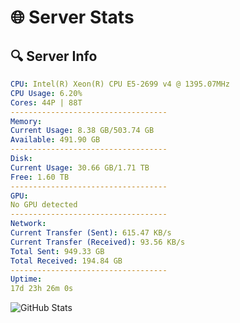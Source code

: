 # 🌐 Server Stats
## 🔍 Server Info
```yaml
CPU: Intel(R) Xeon(R) CPU E5-2699 v4 @ 1395.07MHz
CPU Usage: 6.20%
Cores: 44P | 88T
-----------------------------------
Memory:
Current Usage: 8.38 GB/503.74 GB
Available: 491.90 GB
-----------------------------------
Disk:
Current Usage: 30.66 GB/1.71 TB
Free: 1.60 TB
-----------------------------------
GPU:
No GPU detected
-----------------------------------
Network:
Current Transfer (Sent): 615.47 KB/s
Current Transfer (Received): 93.56 KB/s
Total Sent: 949.33 GB
Total Received: 194.84 GB
-----------------------------------
Uptime:
17d 23h 26m 0s
```
![GitHub Stats](https://img.shields.io/badge/Updated-2025-05-07_16:34:48-blue)